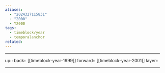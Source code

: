 ```yaml
---
aliases:
  - "2024327115831"
  - "2000"
  - Y2000
tags:
  - timeblock/year
  - temporalanchor
related:
---
```




***

up:: 
back:: [[timeblock-year-1999]]
forward:: [[timeblock-year-2001]]
layer:: 

***

